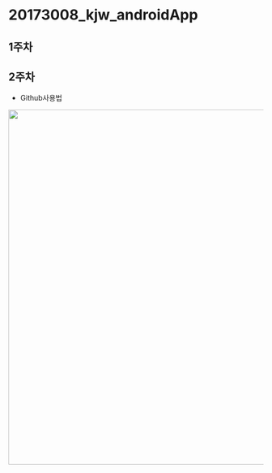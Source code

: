 # 20173008_kjw_androidApp

## 1주차

## 2주차
  - Github사용법

<img width="700" height="700" src="./png/220173008김지원_2주차과제.png"></img>

